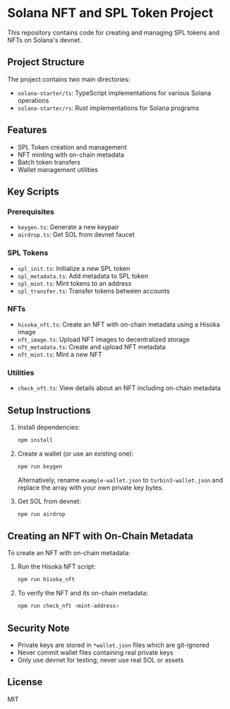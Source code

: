 # Solana NFT and SPL Token Project

This repository contains code for creating and managing SPL tokens and NFTs on Solana's devnet.

## Project Structure

The project contains two main directories:
- `solana-starter/ts`: TypeScript implementations for various Solana operations
- `solana-starter/rs`: Rust implementations for Solana programs

## Features

- SPL Token creation and management
- NFT minting with on-chain metadata
- Batch token transfers
- Wallet management utilities

## Key Scripts

### Prerequisites
- `keygen.ts`: Generate a new keypair
- `airdrop.ts`: Get SOL from devnet faucet

### SPL Tokens
- `spl_init.ts`: Initialize a new SPL token
- `spl_metadata.ts`: Add metadata to SPL token
- `spl_mint.ts`: Mint tokens to an address
- `spl_transfer.ts`: Transfer tokens between accounts

### NFTs
- `hisoka_nft.ts`: Create an NFT with on-chain metadata using a Hisoka image
- `nft_image.ts`: Upload NFT images to decentralized storage
- `nft_metadata.ts`: Create and upload NFT metadata
- `nft_mint.ts`: Mint a new NFT

### Utilities
- `check_nft.ts`: View details about an NFT including on-chain metadata

## Setup Instructions

1. Install dependencies:
   ```bash
   npm install
   ```

2. Create a wallet (or use an existing one):
   ```bash
   npm run keygen
   ```
   
   Alternatively, rename `example-wallet.json` to `turbin3-wallet.json` and replace the array with your own private key bytes.

3. Get SOL from devnet:
   ```bash
   npm run airdrop
   ```

## Creating an NFT with On-Chain Metadata

To create an NFT with on-chain metadata:

1. Run the Hisoka NFT script:
   ```bash
   npm run hisoka_nft
   ```

2. To verify the NFT and its on-chain metadata:
   ```bash
   npm run check_nft <mint-address>
   ```

## Security Note

- Private keys are stored in `*wallet.json` files which are git-ignored
- Never commit wallet files containing real private keys
- Only use devnet for testing; never use real SOL or assets

## License

MIT
